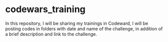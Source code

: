 # codewars_training
In this repository, I will be sharing my trainings in Codeward, I will be posting codes in folders with date and name of the challenge, in addition of a brief description and link to the challenge.